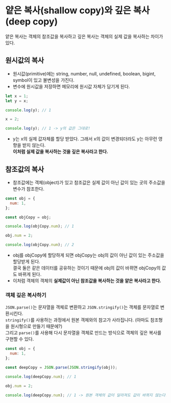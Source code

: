 # 얕은 복사(shallow copy)와 깊은 복사(deep copy)

얕은 복사는 객체의 참조값을 복사하고 깊은 복사는 객체의 실제 값을 복사하는 차이가 있다.

## 원시값의 복사
- 원시값(primitive)에는 string, number, null, undefined, boolean, bigint, symbol이 있고 불변성을 가진다.  
- 변수에 원시값을 저장하면 메모리에 원시값 자체가 담기게 된다.  

```javascript
let x = 1;
let y = x;

console.log(y); // 1

x = 2;

console.log(y); // 1 -> y의 값은 그대로!
```
- y는 x의 실제 값자체를 할당 받았다. 그래서 x의 값이 변경되더라도 y는 아무런 영향을 받지 않는다.  
  **이처럼 실제 값을 복사하는 것을 깊은 복사라고 한다.**

## 참조값의 복사

- 참조값에는 객체(object)가 있고 참조값은 실제 값이 아닌 값이 있는 곳의 주소값을 변수가 참조한다.

```javascript
const obj = {
  num: 1,
};

const objCopy = obj;

console.log(objCopy.num); // 1

obj.num = 2;

console.log(objCopy.num); // 2
```

- obj를 objCopy에 할당하게 되면 objCopy는 obj의 값이 아닌 값이 있는 주소값을 할당받게 된다.  
  결국 둘은 같은 데이터를 공유하는 것이기 때문에 obj의 값이 바뀌면 objCopy의 값도 바뀌게 된다.  
- 이처럼 객체의 객체의 **실제값이 아닌 참조값을 복사하는 것을 얕은 복사라고 한다.**

### 객체 깊은 복사하기

`JSON.parse()`는 문자열을 객체로 변환하고 `JSON.stringify()`는 객체를 문자열로 변환시킨다.  
`stringify()`를 사용하는 과정에서 원본 객체와의 참고가 사라집니다. (아마도 참조형을 원시형으로 만들기 때문에?)  
그리고 `parse()`를 사용해 다시 문자열을 객체로 만드는 방식으로 객체의 깊은 복사를 구현할 수 있다.  

```javascript
const obj = {
  num: 1,
};

const deepCopy = JSON.parse(JSON.stringify(obj));

console.log(deepCopy.num); // 1

obj.num = 2;

console.log(deepCopy.num); // 1 -> 원본 객체의 값이 달라져도 값이 바뀌지 않는다.
```
